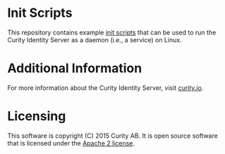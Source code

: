 # Init Scripts

This repository contains example [init scripts](https://en.wikipedia.org/wiki/Init) that can be used to run the Curity Identity Server as a daemon (i.e., a service) on Linux. 

# Additional Information

For more information about the Curity Identity Server, visit [curity.io](https://curity.io).

# Licensing

This software is copyright (C) 2015 Curity AB. It is open source software that is licensed under the [Apache 2 license](LICENSE).